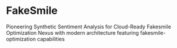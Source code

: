 # FakeSmile
Pioneering Synthetic Sentiment Analysis for Cloud-Ready Fakesmile Optimization Nexus with modern architecture featuring fakesmile-optimization capabilities

